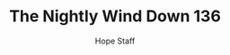 ---
image: /assets/img/nwd/136_nwd_1john_4_18_a_erv.png
title: The Nightly Wind Down 136
categories:
  - The Nightly Wind Down
author: Hope Staff
notes: The Nightly Wind Down 136
embed: >-
  EMBED_GOES_HERE
transcript: >-
  SOME LINES OF TEXT START HERE
---